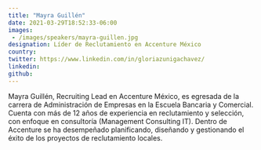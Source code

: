 ```yaml
---
title: "Mayra Guillén"
date: 2021-03-29T18:52:33-06:00
images: 
 - /images/speakers/mayra-guillen.jpg
designation: Líder de Reclutamiento en Accenture México
country: 
twitter: https://www.linkedin.com/in/gloriazunigachavez/
linkedin: 
github: 
---
```


Mayra Guillén, Recruiting Lead en Accenture México, es egresada de la carrera de Administración de Empresas en la Escuela Bancaria y Comercial. Cuenta con más de 12 años de experiencia en reclutamiento y selección, con enfoque en consultoría (Management Consulting IT). Dentro de Accenture se ha desempeñado planificando, diseñando y gestionando el éxito de los proyectos de reclutamiento locales.
